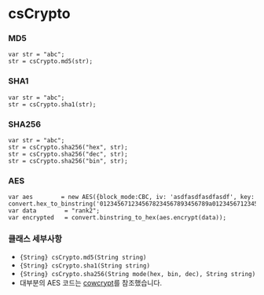 csCrypto
=========

### MD5

```
var str = "abc";
str = csCrypto.md5(str);
```

### SHA1

```
var str = "abc";
str = csCrypto.sha1(str);
```

### SHA256

```
var str = "abc";
str = csCrypto.sha256("hex", str);
str = csCrypto.sha256("dec", str);
str = csCrypto.sha256("bin", str);
```

### AES

```
var aes        = new AES({block_mode:CBC, iv: 'asdfasdfasdfasdf', key: convert.hex_to_binstring('0123456712345678234567893456789a0123456712345678234567893456789a')});
var data        = "rank2";
var encrypted   = convert.binstring_to_hex(aes.encrypt(data));
```

### 클래스 세부사항

- `{String} csCrypto.md5(String string)`
- `{String} csCrypto.sha1(String string)`
- `{String} csCrypto.sha256(String mode(hex, bin, dec), String string)`
- 대부분의 AES 코드는 [cowcrypt](http://rubbingalcoholic.github.io/cowcrypt/api/AES.html)를 참조했습니다.
